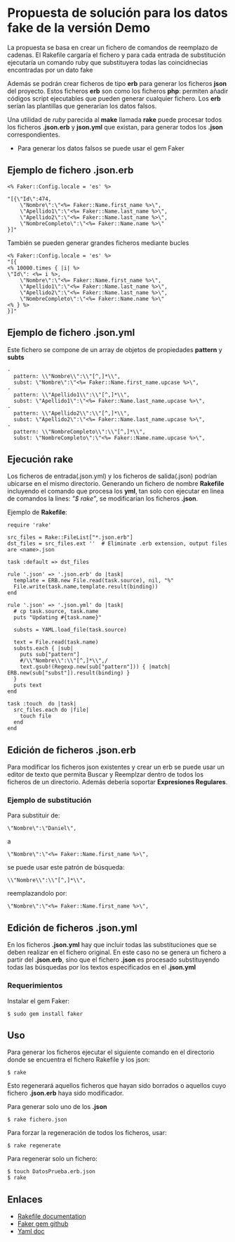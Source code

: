 # Propuesta de solución para los datos fake de la versión Demo

La propuesta se basa en crear un fichero de comandos de reemplazo de cadenas. El Rakefile cargaría el fichero y para cada entrada de substitución ejecutaría un comando ruby que substituyera todas las coincidnecias encontradas por un dato fake


Además se podrán crear ficheros de tipo **erb** para generar los ficheros **json** del proyecto. Estos ficheros **erb** son como los ficheros **php**: permiten añadir códigos script ejecutables que pueden generar cualquier fichero. Los **erb** serían las plantillas que generarían los datos falsos.

Una utilidad de *ruby* parecida al **make** llamada **rake** puede procesar todos los ficheros **.json.erb** y **json.yml** que existan, para generar todos los **.json** correspondientes.

* Para generar los datos falsos se puede usar el gem Faker

## Ejemplo de fichero **.json.erb**

	<% Faker::Config.locale = 'es' %>
	
	"[{\"Id\":474,
		\"Nombre\":\"<%= Faker::Name.first_name %>\",
		\"Apellido1\":\"<%= Faker::Name.last_name %>\",
		\"Apellido2\":\"<%= Faker::Name.last_name %>\",
		\"NombreCompleto\":\"<%= Faker::Name.name %>\"
	}]"

También se pueden generar grandes ficheros mediante bucles

	<% Faker::Config.locale = 'es' %>
	"[{
	<% 10000.times { |i| %>
	\"Id\": <%= i %>,
		\"Nombre\":\"<%= Faker::Name.first_name %>\",
		\"Apellido1\":\"<%= Faker::Name.last_name %>\",
		\"Apellido2\":\"<%= Faker::Name.last_name %>\",
		\"NombreCompleto\":\"<%= Faker::Name.name %>\"
	<% } %>
	}]"

## Ejemplo de fichero **.json.yml**

Este fichero se compone de un array de objetos de propiedades **pattern** y **subts**

	-
	  pattern: \\"Nombre\\":\\"[^,]*\\",
	  subst: \"Nombre\":\"<%= Faker::Name.first_name.upcase %>\",
	-
	  pattern: \\"Apellido1\\":\\"[^,]*\\",
	  subst: \"Apellido1\":\"<%= Faker::Name.last_name.upcase %>\",
	-
	  pattern: \\"Apellido2\\":\\"[^,]*\\",
	  subst: \"Apellido2\":\"<%= Faker::Name.last_name.upcase %>\",
	-
	  pattern: \\"NombreCompleto\\":\\"[^,]*\\",
	  subst: \"NombreCompleto\":\"<%= Faker::Name.name.upcase %>\",

## Ejecución **rake**

Los ficheros de entrada(.json.yml) y los ficheros de salida(.json) podrían ubicarse en el mismo directorio. Generando un fichero de nombre **Rakefile** incluyendo el comando que procesa los **yml**, tan solo con ejecutar en linea de comandos la lines: *"$ rake"*, se modificarían los ficheros **.json**. 

Ejemplo de **Rakefile**:

	require 'rake'
	
	src_files = Rake::FileList["*.json.erb"]
	dst_files = src_files.ext ''  # Eliminate .erb extension, output files are <name>.json
	
	task :default => dst_files
	
	rule '.json' => '.json.erb' do |task|
	  template = ERB.new File.read(task.source), nil, "%"
	  File.write(task.name,template.result(binding))
	end
	
	rule '.json' => '.json.yml' do |task|
	  # cp task.source, task.name
	  puts "Updating #{task.name}"
	  
	  substs = YAML.load_file(task.source)
	  
	  text = File.read(task.name)
	  substs.each { |sub| 
	    puts sub["pattern"]
	    #/\\"Nombre\\":\\"[^,]*\\",/
	    text.gsub!(Regexp.new(sub["pattern"])) { |match| ERB.new(sub["subst"]).result(binding) }
	  }
	  puts text
	end
	
	task :touch  do |task|
	  src_files.each do |file|
	    touch file
	  end
	end


## Edición de ficheros **.json.erb**

Para modificar los ficheros json existentes y crear un erb se puede usar un editor de texto que permita Buscar y Reemplzar dentro de todos los ficheros de un directorio. Además debería soportar **Expresiones Regulares**.

### Ejemplo de substitución

Para substituir de:

	\"Nombre\":\"Daniel\",

a 

	\"Nombre\":\"<%= Faker::Name.first_name %>\",

se puede usar este patrón de búsqueda:

	\\"Nombre\\":\\"[^,]*\\",

reemplazandolo por:

	\"Nombre\":\"<%= Faker::Name.first_name %>\",

## Edición de ficheros **.json.yml**

En los ficheros **.json.yml** hay que incluir todas las substituciones que se deben realizar en el fichero original. En este caso no se genera un fichero a partir del **.json.erb**, sino que el fichero **.json** es procesado substituyendo todas las búsquedas por los textos especificados en el **.json.yml**

### Requerimientos 

Instalar el gem Faker:

	$ sudo gem install faker

## Uso


Para generar los ficheros ejecutar el siguiente comando en el directorio donde se encuentra el fichero Rakefile y los json:

	$ rake

Esto regenerará aquellos ficheros que hayan sido borrados o aquellos cuyo fichero **.json.erb** haya sido modificador.

Para generar solo uno de los **.json**

	$ rake fichero.json

Para forzar la regeneración de todos los ficheros, usar:

	$ rake regenerate

Para regenerar solo un fichero:

	$ touch DatosPrueba.erb.json
	$ rake


## Enlaces 

- [Rakefile documentation](http://rake.rubyforge.org/doc/rakefile_rdoc.html)
- [Faker gem github](https://github.com/stympy/faker)
- [Yaml doc](http://www.yaml.org/spec/1.2/spec.html)